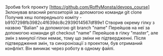 Зробив fork проекту [https://github.com/RoffyMonsta/devops_course]
Зклонував власний репозиторій за допомогою команди git clone
Получив хеш попереднього коміту - b9107298fb3982c4f639dc8c2939014567df89e1
Створив окрему гілку з назвою "Balian" за допомогою git branch "name"
Перейшов на неї за допомогою команди git checkout "name"
Перейшов в гілку "master", але змін з минулої гілки немає, тому що зміни не підтвердженні.
Після підтвердження змін, та синхронізації з проектом, був отриманий конфлікт. Він виникає через роботу в одному файлі.
[](https://github.com/Andriy9817/devlabs/blob/master/laba1/bali.gif)
